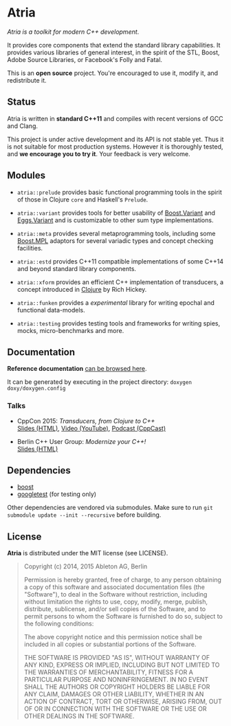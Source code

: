 Atria
=====

*Atria is a toolkit for modern C++ development*.

It provides core components that extend the standard library
capabilities.  It provides various libraries of general interest, in
the spirit of the STL, Boost, Adobe Source Libraries, or Facebook's
Folly and Fatal.

This is an **open source** project.  You're encouraged to use it,
modify it, and redistribute it.

Status
------

Atria is written in **standard C++11** and compiles with recent
versions of GCC and Clang.

This project is under active development and its API is not stable
yet.  Thus it is not suitable for most production systems.  However it
is thoroughly tested, and **we encourage you to try it**.  Your
feedback is very welcome.

## Modules

* `atria::prelude` provides basic functional programming tools in the
  spirit of those in Clojure `core` and Haskell's `Prelude`.

* `atria::variant` provides tools for better usability of
  [Boost.Variant](http://www.boost.org/doc/libs/1_58_0/doc/html/variant.html)
  and [Eggs.Variant](http://eggs-cpp.github.io/variant/) and is
  customizable to other sum type implementations.

* `atria::meta` provides several metaprogramming tools, including some
  [Boost.MPL](http://www.boost.org/doc/libs/1_59_0/libs/mpl/doc/index.html)
  adaptors for several variadic types and concept checking facilities.

* `atria::estd` provides C++11 compatible implementations of some
  C++14 and beyond standard library components.

* `atria::xform` provides an efficient C++ implementation of
  transducers, a concept introduced in
  [Clojure](http://blog.cognitect.com/blog/2014/8/6/transducers-are-coming)
  by Rich Hickey.

* `atria::funken` provides a *experimental* library for writing epochal
  and functional data-models.

* `atria::testing` provides testing tools and frameworks for writing
  spies, mocks, micro-benchmarks and more.

## Documentation

**Reference documentation**
[can be browsed here](http://ableton.github.io/atria).

It can be generated by executing in the project directory: `doxygen doxy/doxygen.config`

### Talks

  - CppCon 2015: *Transducers, from Clojure to C++*<br/>
    [Slides (HTML)](http://sinusoid.es/talks/transducers-cppcon15),
    [Video (YouTube)](https://www.youtube.com/watch?v=vohGJjGxtJQ),
    [Podcast (CppCast)](http://cppcast.com/2015/12/juanpe-bolivar/)

  - Berlin C++ User Group: *Modernize your C++!*<br/>
    [Slides (HTML)](http://sinusoid.es/talks/moderncpp/)

## Dependencies

  - [boost](http://www.boost.org/doc/libs/1_59_0)
  - [googletest](https://chromium.googlesource.com/external/googletest) (for testing only)

Other dependencies are vendored via submodules.  Make sure to run `git
submodule update --init --recursive` before building.

License
-------

**Atria** is distributed under the MIT license (see LICENSE).

> Copyright (c) 2014, 2015 Ableton AG, Berlin
>
> Permission is hereby granted, free of charge, to any person obtaining a copy
> of this software and associated documentation files (the "Software"), to deal
> in the Software without restriction, including without limitation the rights
> to use, copy, modify, merge, publish, distribute, sublicense, and/or sell
> copies of the Software, and to permit persons to whom the Software is
> furnished to do so, subject to the following conditions:
>
> The above copyright notice and this permission notice shall be included in
> all copies or substantial portions of the Software.
>
> THE SOFTWARE IS PROVIDED "AS IS", WITHOUT WARRANTY OF ANY KIND, EXPRESS OR
> IMPLIED, INCLUDING BUT NOT LIMITED TO THE WARRANTIES OF MERCHANTABILITY,
> FITNESS FOR A PARTICULAR PURPOSE AND NONINFRINGEMENT. IN NO EVENT SHALL THE
> AUTHORS OR COPYRIGHT HOLDERS BE LIABLE FOR ANY CLAIM, DAMAGES OR OTHER
> LIABILITY, WHETHER IN AN ACTION OF CONTRACT, TORT OR OTHERWISE, ARISING FROM,
> OUT OF OR IN CONNECTION WITH THE SOFTWARE OR THE USE OR OTHER DEALINGS IN
> THE SOFTWARE.
